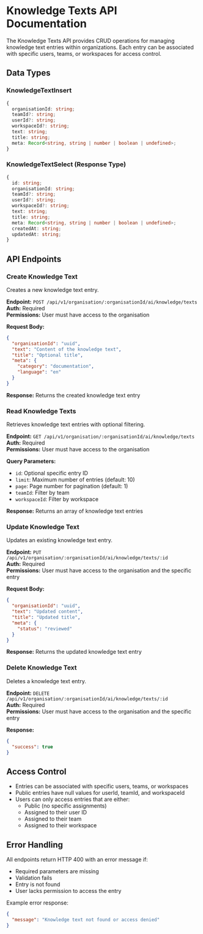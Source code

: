 # Knowledge Texts API Documentation

The Knowledge Texts API provides CRUD operations for managing knowledge text entries within organizations. Each entry can be associated with specific users, teams, or workspaces for access control.

## Data Types

### KnowledgeTextInsert

```typescript
{
  organisationId: string;
  teamId?: string;
  userId?: string;
  workspaceId?: string;
  text: string;
  title: string;
  meta: Record<string, string | number | boolean | undefined>;
}
```

### KnowledgeTextSelect (Response Type)

```typescript
{
  id: string;
  organisationId: string;
  teamId?: string;
  userId?: string;
  workspaceId?: string;
  text: string;
  title: string;
  meta: Record<string, string | number | boolean | undefined>;
  createdAt: string;
  updatedAt: string;
}
```

## API Endpoints

### Create Knowledge Text

Creates a new knowledge text entry.

**Endpoint:** `POST /api/v1/organisation/:organisationId/ai/knowledge/texts`
**Auth:** Required  
**Permissions:** User must have access to the organisation

**Request Body:**

```json
{
  "organisationId": "uuid",
  "text": "Content of the knowledge text",
  "title": "Optional title",
  "meta": {
    "category": "documentation",
    "language": "en"
  }
}
```

**Response:** Returns the created knowledge text entry

### Read Knowledge Texts

Retrieves knowledge text entries with optional filtering.

**Endpoint:** `GET /api/v1/organisation/:organisationId/ai/knowledge/texts`  
**Auth:** Required  
**Permissions:** User must have access to the organisation

**Query Parameters:**

- `id`: Optional specific entry ID
- `limit`: Maximum number of entries (default: 10)
- `page`: Page number for pagination (default: 1)
- `teamId`: Filter by team
- `workspaceId`: Filter by workspace

**Response:** Returns an array of knowledge text entries

### Update Knowledge Text

Updates an existing knowledge text entry.

**Endpoint:** `PUT /api/v1/organisation/:organisationId/ai/knowledge/texts/:id`  
**Auth:** Required  
**Permissions:** User must have access to the organisation and the specific entry

**Request Body:**

```json
{
  "organisationId": "uuid",
  "text": "Updated content",
  "title": "Updated title",
  "meta": {
    "status": "reviewed"
  }
}
```

**Response:** Returns the updated knowledge text entry

### Delete Knowledge Text

Deletes a knowledge text entry.

**Endpoint:** `DELETE /api/v1/organisation/:organisationId/ai/knowledge/texts/:id`  
**Auth:** Required  
**Permissions:** User must have access to the organisation and the specific entry

**Response:**

```json
{
  "success": true
}
```

## Access Control

- Entries can be associated with specific users, teams, or workspaces
- Public entries have null values for userId, teamId, and workspaceId
- Users can only access entries that are either:
  - Public (no specific assignments)
  - Assigned to their user ID
  - Assigned to their team
  - Assigned to their workspace

## Error Handling

All endpoints return HTTP 400 with an error message if:

- Required parameters are missing
- Validation fails
- Entry is not found
- User lacks permission to access the entry

Example error response:

```json
{
  "message": "Knowledge text not found or access denied"
}
```

